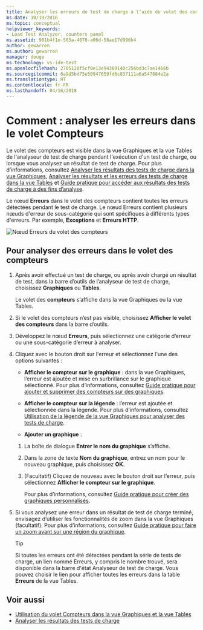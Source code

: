 ```yaml
---
title: Analyser les erreurs de test de charge à l’aide du volet des compteurs dans Visual Studio | Microsoft Docs
ms.date: 10/19/2016
ms.topic: conceptual
helpviewer_keywords:
- Load Test Analyzer, counters panel
ms.assetid: 981b4f1e-505a-4078-a06d-58ae17d996b4
author: gewarren
ms.author: gewarren
manager: douge
ms.technology: vs-ide-test
ms.openlocfilehash: 2705120f5cf0e13e94369140c256bd3c7ae1466b
ms.sourcegitcommit: 6a9d5bd75e50947659fd6c837111a6a547884e2a
ms.translationtype: HT
ms.contentlocale: fr-FR
ms.lasthandoff: 04/16/2018
---
```

# <a name="how-to-analyze-errors-using-the-counters-panel"></a>Comment : analyser les erreurs dans le volet Compteurs

Le volet des compteurs est visible dans la vue Graphiques et la vue Tables de l'analyseur de test de charge pendant l'exécution d'un test de charge, ou lorsque vous analysez un résultat de test de charge. Pour plus d’informations, consultez [Analyser les résultats des tests de charge dans la vue Graphiques](../test/analyze-load-test-results-in-the-graphs-view.md), [Analyser les résultats et les erreurs des tests de charge dans la vue Tables](../test/analyze-load-test-results-and-errors-in-the-tables-view.md) et [Guide pratique pour accéder aux résultats des tests de charge à des fins d’analyse](../test/how-to-access-load-test-results-for-analysis.md).

 Le nœud **Erreurs** dans le volet des compteurs contient toutes les erreurs détectées pendant le test de charge. Le nœud Erreurs contient plusieurs nœuds d'erreur de sous-catégorie qui sont spécifiques à différents types d'erreurs. Par exemple, **Exceptions** et **Erreurs HTTP**.

 ![Nœud Erreurs du volet des compteurs](../test/media/ltest_errornode.png "LTest_ErrorNode")

## <a name="to-analyze-errors-in-the-counters-panel"></a>Pour analyser des erreurs dans le volet des compteurs

1.  Après avoir effectué un test de charge, ou après avoir chargé un résultat de test, dans la barre d’outils de l’analyseur de test de charge, choisissez **Graphiques** ou **Tables**.

     Le volet des **compteurs** s’affiche dans la vue Graphiques ou la vue Tables.

2.  Si le volet des compteurs n’est pas visible, choisissez **Afficher le volet des compteurs** dans la barre d’outils.

3.  Développez le nœud **Erreurs**, puis sélectionnez une catégorie d’erreur ou une sous-catégorie d’erreur à analyser.

4.  Cliquez avec le bouton droit sur l'erreur et sélectionnez l'une des options suivantes :

    -   **Afficher le compteur sur le graphique** : dans la vue Graphiques, l’erreur est ajoutée et mise en surbrillance sur le graphique sélectionné. Pour plus d’informations, consultez [Guide pratique pour ajouter et supprimer des compteurs sur des graphiques](../test/how-to-add-and-delete-counters-on-graphs-in-load-test-results.md).

    -   **Afficher le compteur sur la légende** : l’erreur est ajoutée et sélectionnée dans la légende. Pour plus d’informations, consultez [Utilisation de la légende de la vue Graphiques pour analyser des tests de charge](../test/use-the-graphs-view-legend-to-analyze-load-tests.md).

    -   **Ajouter un graphique** :

    1.  La boîte de dialogue **Entrer le nom du graphique** s’affiche.

    2.  Dans la zone de texte **Nom du graphique**, entrez un nom pour le nouveau graphique, puis choisissez **OK**.

    3.  (Facultatif) Cliquez de nouveau avec le bouton droit sur l’erreur, puis sélectionnez **Afficher le compteur sur le graphique**.

         Pour plus d’informations, consultez [Guide pratique pour créer des graphiques personnalisés](../test/how-to-create-custom-graphs-in-load-test-results.md).

5.  Si vous analysez une erreur dans un résultat de test de charge terminé, envisagez d’utiliser les fonctionnalités de zoom dans la vue Graphiques (facultatif). Pour plus d’informations, consultez [Guide pratique pour faire un zoom avant sur une région du graphique](../test/how-to-zoom-in-on-a-region-of-the-graph-in-load-test-results.md).

    > [!TIP]
    > Si toutes les erreurs ont été détectées pendant la série de tests de charge, un lien nommé Erreurs, y compris le nombre trouvé, sera disponible dans la barre d'état Analyseur de test de charge. Vous pouvez choisir le lien pour afficher toutes les erreurs dans la table **Erreurs** de la vue Tables.

## <a name="see-also"></a>Voir aussi

- [Utilisation du volet Compteurs dans la vue Graphiques et la vue Tables](../test/counters-panel-in-load-test-analyzer.md)
- [Analyser les résultats des tests de charge](../test/analyze-load-test-results-using-the-load-test-analyzer.md)